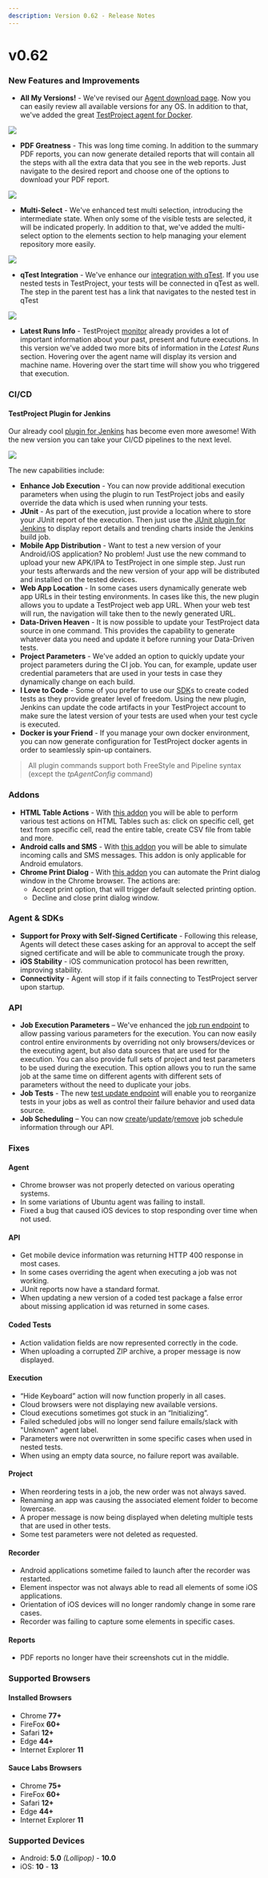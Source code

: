 ```yaml
---
description: Version 0.62 - Release Notes
---
```


# v0.62

### New Features and Improvements

* **All My Versions!** - We've revised our [Agent download page](https://app.testproject.io/#/download). Now you can easily review all available versions for any OS. In addition to that, we've added the great [TestProject agent for Docker](https://hub.docker.com/r/testproject/agent).

![](https://storage-static.testproject.io/release-notes/0.62/agent-download.png)

* **PDF Greatness** - This was long time coming. In addition to the summary PDF reports, you can now generate detailed reports that will contain all the steps with all the extra data that you see in the web reports. Just navigate to the desired report and choose one of the options to download your PDF report.

![](https://storage-static.testproject.io/release-notes/0.62/pdf-reports.png)

* **Multi-Select** - We've enhanced test multi selection, introducing the intermediate state. When only some of the visible tests are selected, it will be indicated properly. In addition to that, we've added the multi-select option to the elements section to help managing your element repository more easily.

![](https://storage-static.testproject.io/release-notes/0.62/multi-select.gif)

* **qTest Integration** - We've enhance our [integration with qTest](https://blog.testproject.io/2020/03/20/qtest-testproject-open-source-nirvana/). If you use nested tests in TestProject, your tests will be connected in qTest as well. The step in the parent test has a link that navigates to the nested test in qTest 

![](https://storage-static.testproject.io/release-notes/0.62/qtest-subtest.png)

* **Latest Runs Info** - TestProject [monitor](https://app.testproject.io/#/monitor) already provides a lot of important information about your past, present and future executions. In this version we've added two more bits of information in the _Latest Runs_ section. Hovering over the agent name will display its version and machine name. Hovering over the start time will show you who triggered that execution.

### CI/CD

#### TestProject Plugin for Jenkins

Our already cool [plugin for Jenkins](https://plugins.jenkins.io/testproject/) has become even more awesome! With the new version you can take your CI/CD pipelines to the next level.

![](https://storage-static.testproject.io/jenkins/tp-jenkins-banner.jpg)

The new capabilities include:

* **Enhance Job Execution** - You can now provide additional execution parameters when using the plugin to run TestProject jobs and easily override the data which is used when running your tests.
* **JUnit** - As part of the execution, just provide a location where to store your JUnit report of the execution. Then just use the [JUnit plugin for Jenkins](https://plugins.jenkins.io/junit/) to display report details and trending charts inside the Jenkins build job.
* **Mobile App Distribution** - Want to test a new version of your Android/iOS application? No problem! Just use the new command to upload your new APK/IPA to TestProject in one simple step. Just run your tests afterwards and the new version of your app will be distributed and installed on the tested devices.
* **Web App Location** - In some cases users dynamically generate web app URLs in their testing environments. In cases like this, the new plugin allows you to update a TestProject web app URL. When your web test will run, the navigation will take then to the newly generated URL.
* **Data-Driven Heaven** - It is now possible to update your TestProject data source in one command. This provides the capability to generate whatever data you need and update it before running your Data-Driven tests.
* **Project Parameters** - We've added an option to quickly update your project parameters during the CI job. You can, for example, update user credential parameters that are used in your tests in case they dynamically change on each build.
* **I Love to Code** - Some of you prefer to use our [SDK](https://docs.testproject.io/testproject-sdk/overview)s to create coded tests as they provide greater level of freedom. Using the new plugin, Jenkins can update the code artifacts in your TestProject account to make sure the latest version of your tests are used when your test cycle is executed.
* **Docker is your Friend** - If you manage your own docker environment, you can now generate configuration for TestProject docker agents in order to seamlessly spin-up containers. 

> All plugin commands support both FreeStyle and Pipeline syntax \(except the _tpAgentConfig_ command\)

### Addons

* **HTML Table Actions** - With [this addon](https://addons.testproject.io/html-table-actions) you will be able to perform various test actions on HTML Tables such as: click on specific cell, get text from specific cell, read the entire table, create CSV file from table and more.
* **Android calls and SMS** - With [this addon](https://addons.testproject.io/get-android-calls-and-sms-messages) you will be able to simulate incoming calls and SMS messages. This addon is only applicable for Android emulators.
* **Chrome Print Dialog** - With [this addon](https://addons.testproject.io/chrome-print-dialog) you can automate the Print dialog window in the Chrome browser. The actions are:
  * Accept print option, that will trigger default selected printing option.
  * Decline and close print dialog window.

### Agent & SDKs

* **Support for Proxy with Self-Signed Certificate** - Following this release, Agents will detect these cases asking for an approval to accept the self signed certificate and will be able to communicate trough the proxy.
* **iOS Stability** - iOS communication protocol has been rewritten, improving stability.
* **Connectivity** - Agent will stop if it fails connecting to TestProject server upon startup.

### API

* **Job Execution Parameters** – We've enhanced the [job run endpoint](https://api.testproject.io/docs/v2/#/Jobs/Jobs_RunJobAsync) to allow passing various parameters for the execution. You can now easily control entire environments by overriding not only browsers/devices or the executing agent, but also data sources that are used for the execution. You can also provide full sets of project and test parameters to be used during the execution. This option allows you to run the same job at the same time on different agents with different sets of parameters without the need to duplicate your jobs.
* **Job Tests** - The new [test update endpoint](https://api.testproject.io/docs/v2/#/Jobs/Jobs_UpdateTestJobAsync) will enable you to reorganize tests in your jobs as well as control their failure behavior and used data source.
* **Job Scheduling** – You can now [create](https://api.testproject.io/docs/v2/#/Jobs/Jobs_GetJobScheduleAsync)/[update](https://api.testproject.io/docs/v2/#/Jobs/Jobs_UpdateJobScheduleAsync)/[remove](https://api.testproject.io/docs/v2/#/Jobs/Jobs_RemoveJobScheduleAsync) job schedule information through our API.

### Fixes

#### Agent

* Chrome browser was not properly detected on various operating systems.
* In some variations of Ubuntu agent was failing to install.
* Fixed a bug that caused iOS devices to stop responding over time when not used.

#### API

* Get mobile device information was returning HTTP 400 response in most cases.
* In some cases overriding the agent when executing a job was not working.
* JUnit reports now have a standard format.
* When updating a new version of a coded test package a false error about missing application id was returned in some cases.

#### Coded Tests

* Action validation fields are now represented correctly in the code.
* When uploading a corrupted ZIP archive, a proper message is now displayed.

#### Execution

* “Hide Keyboard” action will now function properly in all cases.
* Cloud browsers were not displaying new available versions.
* Cloud executions sometimes got stuck in an “Initializing”.
* Failed scheduled jobs will no longer send failure emails/slack with "Unknown" agent label.
* Parameters were not overwritten in some specific cases when used in nested tests.
* When using an empty data source, no failure report was available.

#### Project

* When reordering tests in a job, the new order was not always saved.
* Renaming an app was causing the associated element folder to become lowercase.
* A proper message is now being displayed when deleting multiple tests that are used in other tests.
* Some test parameters were not deleted as requested.

#### Recorder

* Android applications sometime failed to launch after the recorder was restarted.
* Element inspector was not always able to read all elements of some iOS applications.
* Orientation of iOS devices will no longer randomly change in some rare cases.
* Recorder was failing to capture some elements in specific cases.

#### Reports

* PDF reports no longer have their screenshots cut in the middle.

### Supported Browsers

#### Installed Browsers

* Chrome **77+**
* FireFox **60+**
* Safari **12+**
* Edge **44+**
* Internet Explorer **11**

#### Sauce Labs Browsers

* Chrome **75+**
* FireFox **60+**
* Safari **12+**
* Edge **44+**
* Internet Explorer **11**

### Supported Devices

* Android: **5.0** _\(Lollipop\)_ - **10.0**
* iOS: **10** - **13**

